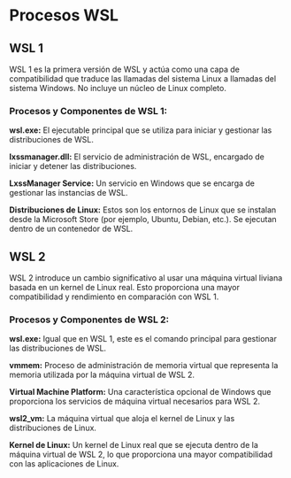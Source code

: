 # Procesos WSL

## WSL 1
WSL 1 es la primera versión de WSL y actúa como una capa de compatibilidad que traduce las llamadas del sistema Linux a llamadas del sistema Windows. No incluye un núcleo de Linux completo.

### Procesos y Componentes de WSL 1:

**wsl.exe:** El ejecutable principal que se utiliza para iniciar y gestionar las distribuciones de WSL.

**lxssmanager.dll:** El servicio de administración de WSL, encargado de iniciar y detener las distribuciones.

**LxssManager Service:** Un servicio en Windows que se encarga de gestionar las instancias de WSL.

**Distribuciones de Linux:** Estos son los entornos de Linux que se instalan desde la Microsoft Store (por ejemplo, Ubuntu, Debian, etc.). Se ejecutan dentro de un contenedor de WSL.

## WSL 2
WSL 2 introduce un cambio significativo al usar una máquina virtual liviana basada en un kernel de Linux real. Esto proporciona una mayor compatibilidad y rendimiento en comparación con WSL 1.

### Procesos y Componentes de WSL 2:

**wsl.exe:** Igual que en WSL 1, este es el comando principal para gestionar las distribuciones de WSL.

**vmmem:** Proceso de administración de memoria virtual que representa la memoria utilizada por la máquina virtual de WSL 2.

**Virtual Machine Platform:** Una característica opcional de Windows que proporciona los servicios de máquina virtual necesarios para WSL 2.

**wsl2_vm:** La máquina virtual que aloja el kernel de Linux y las distribuciones de Linux.

**Kernel de Linux:** Un kernel de Linux real que se ejecuta dentro de la máquina virtual de WSL 2, lo que proporciona una mayor compatibilidad con las aplicaciones de Linux.
